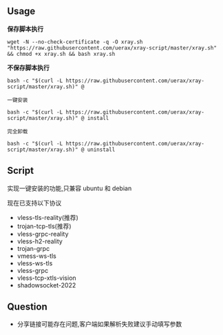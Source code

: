 ## Usage

__保存脚本执行__

```
wget -N --no-check-certificate -q -O xray.sh "https://raw.githubusercontent.com/uerax/xray-script/master/xray.sh" && chmod +x xray.sh && bash xray.sh
```

__不保存脚本执行__

```
bash -c "$(curl -L https://raw.githubusercontent.com/uerax/xray-script/master/xray.sh)" @
```

`一键安装`

```
bash -c "$(curl -L https://raw.githubusercontent.com/uerax/xray-script/master/xray.sh)" @ install
```

`完全卸载`

```
bash -c "$(curl -L https://raw.githubusercontent.com/uerax/xray-script/master/xray.sh)" @ uninstall
```

## Script

实现一键安装的功能,只兼容 ubuntu 和 debian

现在已支持以下协议

- vless-tls-reality(推荐)
- trojan-tcp-tls(推荐)
- vless-grpc-reality
- vless-h2-reality
- trojan-grpc
- vmess-ws-tls
- vless-ws-tls
- vless-grpc
- vless-tcp-xtls-vision
- shadowsocket-2022


## Question

* 分享链接可能存在问题,客户端如果解析失败建议手动填写参数